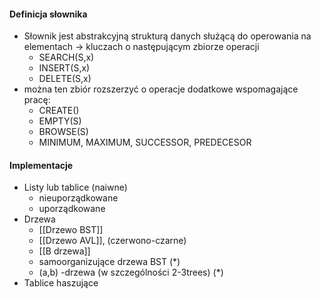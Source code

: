 #### Definicja słownika
- Słownik jest abstrakcyjną strukturą danych służącą do operowania na elementach $→$ kluczach o następującym zbiorze operacji
	- SEARCH(S,x)
	- INSERT(S,x)
	- DELETE(S,x)
- można ten zbiór rozszerzyć o operacje dodatkowe wspomagające pracę:
	- CREATE()
	- EMPTY(S)
	- BROWSE(S)
	- MINIMUM, MAXIMUM, SUCCESSOR, PREDECESOR

#### Implementacje
- Listy lub tablice (naiwne)
	- nieuporządkowane
	- uporządkowane
- Drzewa
	- [[Drzewo BST]]
	- [[Drzewo AVL]], (czerwono-czarne)
	- [[B drzewa]]
	- samoorganizujące drzewa BST $(*)$
	- (a,b) -drzewa (w szczególności 2-3trees) $(*)$
- Tablice haszujące